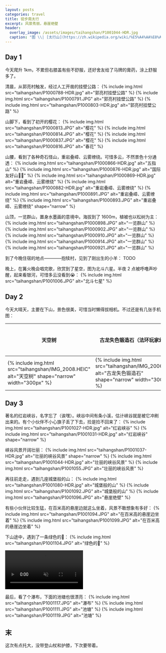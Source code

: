 ```yaml
---
layout: posts
categories: travel
title: 徒步南太行
excerpt: 风景秀丽，悬崖绝壁
header:
  overlay_image: /assets/images/taihangshan/P1001044-HDR.jpg
  caption: "图 \\| [太行山](https://zh.wikipedia.org/wiki/%E5%A4%AA%E8%A1%8C%E5%B1%B1)"
---
```


## Day 1

今天爬升 1km，不累但右膝盖有些不舒服，还好舍友给了马牌的膏药，涂上舒服多了。

清晨，从郭亮村触发，经过人工开凿的挂壁公路：
{% include img.html src="taihangshan/P1000788-HDR.jpg" alt="郭亮村挂壁公路" %}
{% include img.html src="taihangshan/P1000791.JPG" alt="郭亮村挂壁公路" %}
{% include img.html src="taihangshan/P1000803-HDR.jpg" alt="郭亮村挂壁公路" %}

山脚下，看到了初开的樱花：
{% include img.html src="taihangshan/P1000813.JPG" alt="樱花" %}
{% include img.html src="taihangshan/P1000814.JPG" alt="樱花" %}
{% include img.html src="taihangshan/P1000837.JPG" alt="樱花" %}
{% include img.html src="taihangshan/P1000816.JPG" alt="春花" %}

山腰，看到了各种奇石怪山，重岩叠嶂、云雾缭绕。可惜多云，不然景色十分通透：
{% include img.html src="taihangshan/P1000866-HDR.jpg" alt="五指山" %}
{% include img.html src="taihangshan/P1000876-HDR.jpg" alt="国际友好山🖕🏻" %}
{% include img.html src="taihangshan/P1000869-HDR.jpg" alt="重岩叠嶂、云雾缭绕" %}
{% include img.html src="taihangshan/P1000882-HDR.jpg" alt="重岩叠嶂、云雾缭绕" %}
{% include img.html src="taihangshan/P1000891.JPG" alt="重岩叠嶂、云雾缭绕" %}
{% include img.html src="taihangshan/P1000893.JPG" alt="重岩叠嶂、云雾缭绕" shape="narrow" %}

山顶，一览群山，置身水墨画的意境中。海拔到了 1600m，植被也以松树为主：
{% include img.html src="taihangshan/P1000898.JPG" alt="一览群山" %}
{% include img.html src="taihangshan/P1000902.JPG" alt="一览群山" %}
{% include img.html src="taihangshan/P1000910.JPG" alt="一览群山" %}
{% include img.html src="taihangshan/P1000914.JPG" alt="一览群山" %}
{% include img.html src="taihangshan/P1000921.JPG" alt="一览群山" %}

到了今晚住宿的地点————抱犊村，见到了刚出生的小羊：
TODO

晚上，在篝火晚会唱完歌，欣赏到了星空，图为北斗六星。半夜 2 点被呼噜声吵醒，起来看银河，可惜多云没看到😭：
{% include img.html src="taihangshan/P1001006.JPG" alt="北斗七星" %}

## Day 2

今天大晴天，主要在下山，景色很美，可惜当时懒得拔相机。不过还是有几张手机图：
<table>
    <thead>
        <th>天空树</th>
        <th>古龙失色锻造石（法环玩家幻视）</th>
        <th>山谷流水</th>
    </thead>
    <tbody>
        <tr>
            <td>{% include img.html src="taihangshan/IMG_2008.HEIC" alt="天空树" shape="narrow" width="300px" %}</td>
            <td>{% include img.html src="taihangshan/IMG_2006.HEIC" alt="古龙失色锻造石" shape="narrow" width="300px" %}</td>
            <td><video width="73%" preload="auto" muted controls>
    <source src="/assets/images/taihangshan/IMG_2054.mp4" type="video/mp4"/>
</video></td>
        </tr>
    </tbody>
</table>

## Day 3

著名的红岩峡谷，名字忘了（诶嘿）。峡谷中间有条小溪，估计峡谷就是被它冲刷出来的。有个小伙伴不小心旗子丢了下去，捡是捡不回来了：
{% include img.html src="taihangshan/P1001027-HDR.jpg" alt="红岩峡谷" %}
{% include img.html src="taihangshan/P1001031-HDR.jpg" alt="红岩峡谷" shape="narrow" %}

峡谷风景开阔壮丽：
{% include img.html src="taihangshan/P1001037-HDR.jpg" alt="壮丽的峡谷风景" shape="narrow" %}
{% include img.html src="taihangshan/P1001044-HDR.jpg" alt="壮丽的峡谷风景" %}
{% include img.html src="taihangshan/P1001055.JPG" alt="壮丽的峡谷风景" %}

再往前走走，遇到几座城堡般的山：
{% include img.html src="taihangshan/P1001080-HDR.jpg" alt="城堡般的山" %}
{% include img.html src="taihangshan/P1001092.JPG" alt="城堡般的山" %}
{% include img.html src="taihangshan/P1001096.JPG" alt="悬崖绝壁" %}

有些小伙伴比较生猛，在百米高的悬崖边就这么坐着，风景不敢想象有多好：
{% include img.html src="taihangshan/P1001094.JPG" alt="在百米高的悬崖边坐着" %}
{% include img.html src="taihangshan/P1001099.JPG" alt="在百米高的悬崖边坐着" %}

下山途中，遇到了一条绿色的🐍：
{% include img.html src="taihangshan/P1001104.JPG" alt="绿色的🐍" %}

<video width="50%" preload="auto" muted controls>
    <source src="/assets/images/taihangshan/python.mp4" type="video/mp4"/>
</video>

最后，看了个瀑布，下面的池塘也很漂亮：
{% include img.html src="taihangshan/P1001117.JPG" alt="瀑布" %}
{% include img.html src="taihangshan/P1001111.JPG" alt="池塘" %}
{% include img.html src="taihangshan/P1001119.JPG" alt="池塘" %}

## 末

这次有点托大，没带登山杖和护膝，下次要带着。

<script src="https://giscus.app/client.js"
        data-repo="thearas/thearas.github.io"
        data-repo-id="MDEwOlJlcG9zaXRvcnkyODE0MDMxMjQ="
        data-category="Announcements"
        data-category-id="DIC_kwDOEMXe9M4CdtMV"
        data-mapping="pathname"
        data-strict="0"
        data-reactions-enabled="1"
        data-emit-metadata="0"
        data-input-position="top"
        data-theme="dark"
        data-lang="zh-CN"
        crossorigin="anonymous"
        async>
</script>
